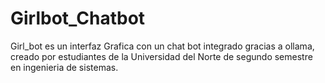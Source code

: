 # Girlbot_Chatbot
Girl_bot es un interfaz Grafica con un chat bot integrado gracias a ollama, creado por estudiantes de la Universidad del Norte de segundo semestre en ingenieria de sistemas.
